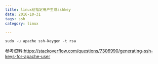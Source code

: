 ```yaml
---
title: linux给指定用户生成sshkey
date: 2016-10-31
tags: ssh
category: linux

---
```


```shell
sudo -u apache ssh-keygen -t rsa
```
参考资料:https://stackoverflow.com/questions/7306990/generating-ssh-keys-for-apache-user